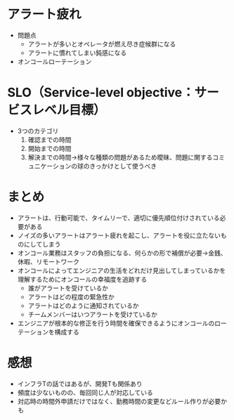 # アラート疲れ
- 問題点    
    - アラートが多いとオペレータが燃え尽き症候群になる
    - アラートに慣れてしまい鈍感になる
- オンコールローテーション

# SLO（Service-level objective：サービスレベル目標）
- 3つのカテゴリ
    1. 確認までの時間
    2. 開始までの時間
    3. 解決までの時間→様々な種類の問題があるため曖昧、問題に関するコミュニケーションの球のきっかけとして使うべき

# まとめ
- アラートは、行動可能で、タイムリーで、適切に優先順位付けされている必要がある
- ノイズの多いアラートはアラート疲れを起こし、アラートを役に立たないものにしてしまう
- オンコール業務はスタッフの負担になる、何らかの形で補償が必要→金銭、休暇、リモートワーク
- オンコールによってエンジニアの生活をどれだけ見出してしまっているかを理解するためにオンコールの幸福度を追跡する
    - 誰がアラートを受けているか
    - アラートはどの程度の緊急性か
    - アラートはどのように通知されているか
    - チームメンバーはいつアラートを受けているか
- エンジニアが根本的な修正を行う時間を確保できるようにオンコールのローテーションを構成する

# 感想
- インフラTの話ではあるが、開発Tも関係あり
- 頻度は少ないものの、毎回同じ人が対応している
- 対応時の時間外申請だけではなく、勤務時間の変更などルール作りが必要かも